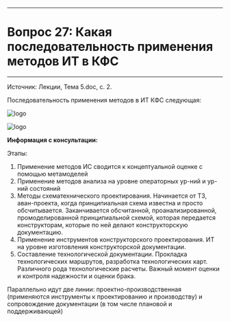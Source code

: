 ___
# Вопрос 27: Какая последовательность применения методов ИТ в КФС
___

Источник: Лекции, Тема 5.doc, с. 2.

Последовательность применения методов в ИТ КФС следующая:

![logo](../resources/imgs/27-0.jpg)

![logo](../resources/imgs/27-1.jpg)

**Информация с консультации:**

Этапы:

1. Применение методов ИС сводится к концептуальной оценке с помощью метамоделей
2. Применение методов анализа на уровне операторных ур-ний и ур-ний состояний
3. Методы схематехнического проектирования. Начинается от ТЗ, аван-проекта, когда принципиальная схема известна и просто обсчитывается. Заканчивается обсчитанной, проанализированной, промоделированной принципиальной схемой, которая передается конструкторам, которые по ней делают конструкторскую документацию.
4. Применение инструментов конструкторского проектирования. ИТ на уровне изготовления конструкторской документации.
5. Составление технологической документации. Прокладка технологических маршрутов, разработка технологических карт. Различного рода технологические расчеты. Важный момент оценки и контроля надежности и оценки брака.

Параллельно идут две линии: проектно-производственная (применяются инструменты к проектированию и производству) и сопровождение документации (в том числе плановой и поддерживающей) 